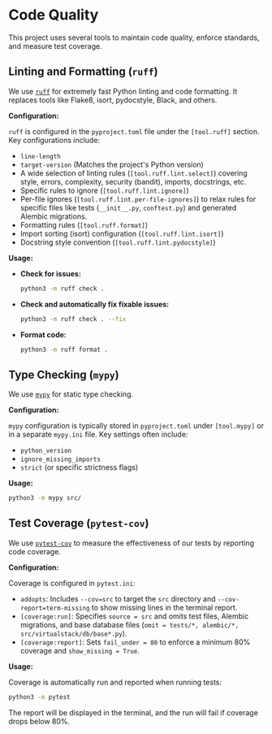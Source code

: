 # Code Quality

This project uses several tools to maintain code quality, enforce standards, and measure test coverage.

## Linting and Formatting (`ruff`)

We use [`ruff`](https://github.com/astral-sh/ruff) for extremely fast Python linting and code formatting. It replaces tools like Flake8, isort, pydocstyle, Black, and others.

**Configuration:**

`ruff` is configured in the `pyproject.toml` file under the `[tool.ruff]` section. Key configurations include:

-   `line-length`
-   `target-version` (Matches the project's Python version)
-   A wide selection of linting rules (`[tool.ruff.lint.select]`) covering style, errors, complexity, security (bandit), imports, docstrings, etc.
-   Specific rules to ignore (`[tool.ruff.lint.ignore]`)
-   Per-file ignores (`[tool.ruff.lint.per-file-ignores]`) to relax rules for specific files like tests (`__init__.py`, `conftest.py`) and generated Alembic migrations.
-   Formatting rules (`[tool.ruff.format]`)
-   Import sorting (isort) configuration (`[tool.ruff.lint.isort]`)
-   Docstring style convention (`[tool.ruff.lint.pydocstyle]`)

**Usage:**

-   **Check for issues:**
    ```bash
    python3 -m ruff check .
    ```
-   **Check and automatically fix fixable issues:**
    ```bash
    python3 -m ruff check . --fix
    ```
-   **Format code:**
    ```bash
    python3 -m ruff format .
    ```

## Type Checking (`mypy`)

We use [`mypy`](http://mypy-lang.org/) for static type checking.

**Configuration:**

`mypy` configuration is typically stored in `pyproject.toml` under `[tool.mypy]` or in a separate `mypy.ini` file. Key settings often include:

- `python_version`
- `ignore_missing_imports`
- `strict` (or specific strictness flags)

**Usage:**

```bash
python3 -m mypy src/
```

## Test Coverage (`pytest-cov`)

We use [`pytest-cov`](https://pytest-cov.readthedocs.io/) to measure the effectiveness of our tests by reporting code coverage.

**Configuration:**

Coverage is configured in `pytest.ini`:

-   `addopts`: Includes `--cov=src` to target the `src` directory and `--cov-report=term-missing` to show missing lines in the terminal report.
-   `[coverage:run]`: Specifies `source = src` and omits test files, Alembic migrations, and base database files (`omit = tests/*, alembic/*, src/virtualstack/db/base*.py`).
-   `[coverage:report]`: Sets `fail_under = 80` to enforce a minimum 80% coverage and `show_missing = True`.

**Usage:**

Coverage is automatically run and reported when running tests:

```bash
python3 -m pytest
```

The report will be displayed in the terminal, and the run will fail if coverage drops below 80%. 